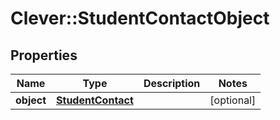 # Clever::StudentContactObject

## Properties
Name | Type | Description | Notes
------------ | ------------- | ------------- | -------------
**object** | [**StudentContact**](StudentContact.md) |  | [optional] 


